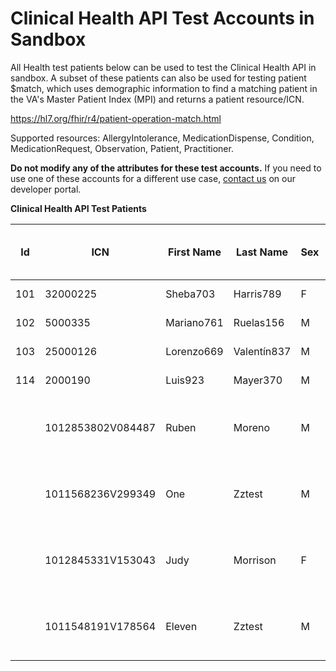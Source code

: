 # Clinical Health API Test Accounts in Sandbox

All Health test patients below can be used to test the Clinical Health API in sandbox. A subset of these patients can also be used for testing patient $match, which uses demographic information to find a matching patient in the VA's Master Patient Index (MPI) and returns a patient resource/ICN.

https://hl7.org/fhir/r4/patient-operation-match.html

Supported resources: AllergyIntolerance, MedicationDispense, Condition, MedicationRequest, Observation, Patient, Practitioner.

**Do not modify any of the attributes for these test accounts.** If you need to use one of these accounts for a different use case, [contact us](https://developer.va.gov/support/contact-us) on our developer portal.

**Clinical Health API Test Patients**

| Id  | ICN               | First Name | Last Name   | Sex | Birthdate  | Enabled for Patient Match | Address                                        | Phone        |
|-----|-------------------|------------|-------------|-----|------------|---------------------------|------------------------------------------------|--------------|
| 101 | 32000225          | Sheba703   | Harris789   | F   | 1926-01-08 | ➖️                        | ➖                                              | ➖            |
| 102 | 5000335           | Mariano761 | Ruelas156   | M   | 1907-11-20 | ➖️                        | ➖                                              | ➖            |
| 103 | 25000126          | Lorenzo669 | Valentín837 | M   | 1942-01-11 | ➖️                        | ➖                                              | ➖            |
| 114 | 2000190           | Luis923    | Mayer370    | M   | 1969-07-03 | ➖️                        | ➖                                              | ➖            |
|     | 1012853802V084487 | Ruben      | Moreno      | M   | 1949-12-30 | ✔️                        | 12345 Redlands Blvd, San Bernardino, CA, 92346 | 909 555 5555 |
|     | 1011568236V299349 | One        | Zztest      | M   | 1949-12-30 | ✔️                        | 12345 Redlands Blvd, San Bernardino, CA, 92346 | 909 555 5555 |
|     | 1012845331V153043 | Judy       | Morrison    | F   | 1945-05-05 | ✔️                        | 4758 Hollowood Way, Murrieta, CA, 92562        | 909 789 6542 |
|     | 1011548191V178564 | Eleven     | Zztest      | M   | 1945-05-05 | ✔️                        | 4758 Hollowood Way, Murrieta, CA, 92562        | 909 789 6542 |

